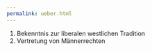 ```yaml
---
permalink: ueber.html
---
```


1. Bekenntnis zur liberalen westlichen Tradition
2. Vertretung von Männerrechten
